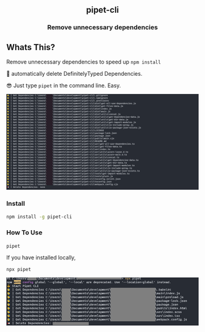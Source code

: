 <h2 align="center">pipet-cli</h2>
<h3 align="center">Remove unnecessary dependencies</h5>

## Whats This?
Remove unnecessary dependencies to speed up ```npm install```

🎊 automatically delete DefinitelyTyped Dependencies.

😎 Just type ```pipet``` in the command line. Easy.

![Image01](images/image.png)
### Install
```sh
npm install -g pipet-cli
```
### How To Use
```
pipet
```
If you have installed locally,
```
npx pipet
```
![Image02](images/image03.png)
